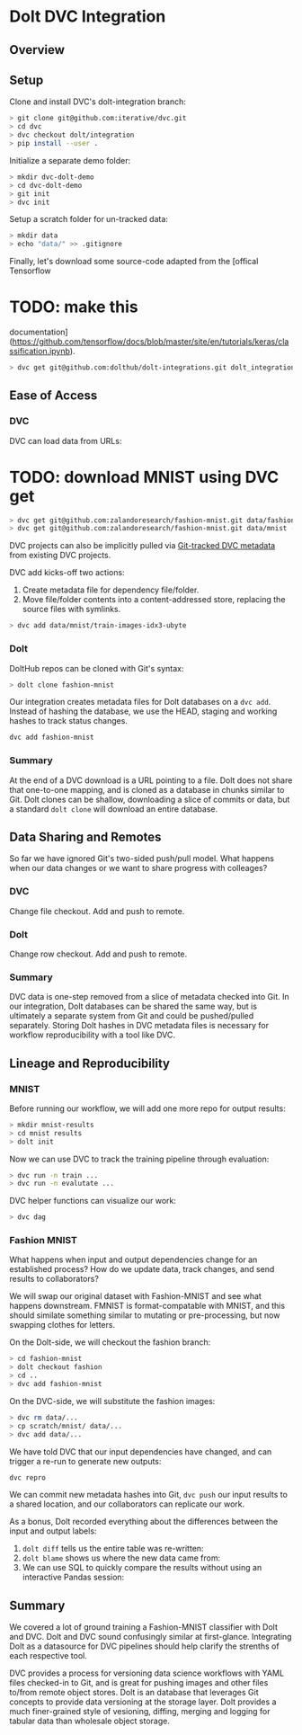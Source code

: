 # Dolt DVC Integration

## Overview

## Setup

Clone and install DVC's dolt-integration branch:
```bash
> git clone git@github.com:iterative/dvc.git
> cd dvc
> dvc checkout dolt/integration
> pip install --user .
```

Initialize a separate demo folder:
```bash
> mkdir dvc-dolt-demo
> cd dvc-dolt-demo
> git init
> dvc init
```

Setup a scratch folder for un-tracked data:
```bash
> mkdir data
> echo "data/" >> .gitignore
```

Finally, let's download some source-code adapted from the [offical Tensorflow
# TODO: make this
documentation](https://github.com/tensorflow/docs/blob/master/site/en/tutorials/keras/classification.ipynb).
```bash
> dvc get git@github.com:dolthub/dolt-integrations.git dolt_integrations/dvc/examples/fashion_mnist/main.py
```

## Ease of Access

### DVC

DVC can load data from URLs:
# TODO: download MNIST using DVC get
```bash
> dvc get git@github.com:zalandoresearch/fashion-mnist.git data/fashion --out data/
> dvc get git@github.com:zalandoresearch/fashion-mnist.git data/mnist --out data/
```

DVC projects can also be implicitly pulled via
[Git-tracked DVC metadata](https://dvc.org/doc/command-reference/import)
from existing DVC projects.

DVC add kicks-off two actions:

1. Create metadata file for dependency file/folder.
2. Move file/folder contents into a content-addressed store, replacing
   the source files with symlinks.
```bash
> dvc add data/mnist/train-images-idx3-ubyte
```

### Dolt

DoltHub repos can be cloned with Git's syntax:
```bash
> dolt clone fashion-mnist
```

Our integration creates metadata files for Dolt databases on a `dvc
add`. Instead of hashing the database, we use the HEAD, staging and
working hashes to track status changes.
```bash
dvc add fashion-mnist
```

### Summary

At the end of a DVC download is a URL pointing to a file. Dolt does not
share that one-to-one mapping, and is cloned as a database in chunks
similar to Git. Dolt clones can be shallow, downloading a slice of
commits or data, but a standard `dolt clone` will download an entire
database.

## Data Sharing and Remotes

So far we have ignored Git's two-sided push/pull model. What happens
when our data changes or we want to share progress with
colleages?

### DVC
Change file checkout. Add and push to remote.

### Dolt
Change row checkout. Add and push to remote.

### Summary

DVC data is one-step removed from a slice of metadata checked into Git.
In our integration, Dolt databases can be shared the same way, but
is ultimately a separate system from Git and could be pushed/pulled
separately. Storing Dolt hashes in DVC metadata files is necessary
for workflow reproducibility with a tool like DVC.

## Lineage and Reproducibility

### MNIST

Before running our workflow, we will add one more repo
for output results:
```bash
> mkdir mnist-results
> cd mnist results
> dolt init
```

Now we can use DVC to track the training pipeline through evaluation:
```bash
> dvc run -n train ...
> dvc run -n evalutate ...
```

DVC helper functions can visualize our work:
```bash
> dvc dag
```

### Fashion MNIST

What happens when input and output dependencies change for
an established process? How do we update data, track changes, and
send results to collaborators?

We will swap our original dataset with Fashion-MNIST and see what
happens downstream. FMNIST is format-compatable with MNIST, and this
should similate something similar to mutating or pre-processing,
but now swapping clothes for letters.

On the Dolt-side, we will checkout the fashion branch:
```bash
> cd fashion-mnist
> dolt checkout fashion
> cd ..
> dvc add fashion-mnist
```

On the DVC-side, we will substitute the fashion images:
```bash
> dvc rm data/...
> cp scratch/mnist/ data/...
> dvc add data/...
```

We have told DVC that our input dependencies have changed,
and can trigger a re-run to generate new outputs:
```bash
dvc repro
```

We can commit new metadata hashes into Git, `dvc push` our
input results to a shared location, and our collaborators can replicate
our work.

As a bonus, Dolt recorded everything about the differences between the
input and output labels:

1. `dolt diff` tells us the entire table was re-written:
2. `dolt blame` shows us where the new data came from:
3. We can use SQL to quickly compare the results without using an
  interactive Pandas session:


## Summary

We covered a lot of ground training a Fashion-MNIST classifier
with Dolt and DVC. Dolt and DVC sound confusingly
similar at first-glance. Integrating Dolt as a datasource for
DVC pipelines should help clarify the strenths of each respective tool.

DVC provides a process for versioning data science workflows with
YAML files checked-in to Git, and is great for pushing images and other
files to/from remote object stores. Dolt is an database that leverages
Git concepts to provide data versioning at the storage layer.
Dolt provides a much finer-grained style of vesioning, diffing, merging
and logging for tabular data than wholesale object storage.
